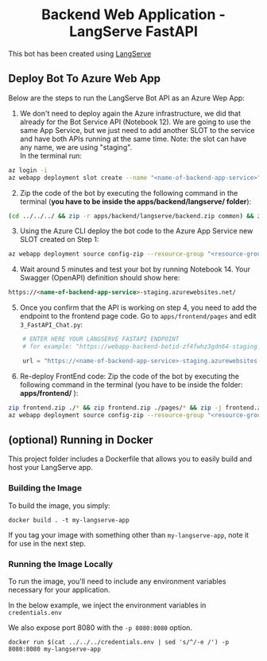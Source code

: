 <h1 align="center">
Backend Web Application - LangServe FastAPI 
</h1>

This bot has been created using [LangServe](https://python.langchain.com/docs/langserve)

## Deploy Bot To Azure Web App

Below are the steps to run the LangServe Bot API as an Azure Wep App:

1. We don't need to deploy again the Azure infrastructure, we did that already for the Bot Service API (Notebook 12). We are going to use the same App Service, but we just need to add another SLOT to the service and have both APIs running at the same time. Note: the slot can have any name, we are using "staging".<br> In the terminal run:

```bash
az login -i
az webapp deployment slot create --name "<name-of-backend-app-service>" --resource-group "<resource-group-name>" --slot staging --configuration-source "<name-of-backend-app-service>"
```

2. Zip the code of the bot by executing the following command in the terminal (**you have to be inside the apps/backend/langserve/ folder**):

```bash
(cd ../../../ && zip -r apps/backend/langserve/backend.zip common) && zip -j backend.zip ./* && zip -j backend.zip ../../../common/requirements.txt && zip -j backend.zip app/*
```

3. Using the Azure CLI deploy the bot code to the Azure App Service new SLOT created on Step 1:

```bash
az webapp deployment source config-zip --resource-group "<resource-group-name>" --name "<name-of-backend-app-service>" --src "backend.zip" --slot staging
```

4. Wait around 5 minutes and test your bot by running Notebook 14. Your Swagger (OpenAPI) definition should show here:

```html
https://<name-of-backend-app-service>-staging.azurewebsites.net/
```

5. Once you confirm that the API is working on step 4, you need to add the endpoint to the frontend page code. Go to `apps/frontend/pages`   and edit   `3_FastAPI_Chat.py`:

```python
    # ENTER HERE YOUR LANGSERVE FASTAPI ENDPOINT
    # for example: "https://webapp-backend-botid-zf4fwhz3gdn64-staging.azurewebsites.net"

    url = "https://<name-of-backend-app-service>-staging.azurewebsites.net" + "/agent/stream_events"
```

6. Re-deploy FrontEnd code: Zip the code of the bot by executing the following command in the terminal (you have to be inside the folder: **apps/frontend/** ):

```bash
zip frontend.zip ./* && zip frontend.zip ./pages/* && zip -j frontend.zip ../../common/*
az webapp deployment source config-zip --resource-group "<resource-group-name>" --name "<name-of-frontend-app-service>" --src "frontend.zip"
```

## (optional) Running in Docker

This project folder includes a Dockerfile that allows you to easily build and host your LangServe app.

### Building the Image

To build the image, you simply:

```shell
docker build . -t my-langserve-app
```

If you tag your image with something other than `my-langserve-app`,
note it for use in the next step.

### Running the Image Locally

To run the image, you'll need to include any environment variables
necessary for your application.

In the below example, we inject the environment variables in `credentials.env`

We also expose port 8080 with the `-p 8080:8080` option.

```shell
docker run $(cat ../../../credentials.env | sed 's/^/-e /') -p 8080:8080 my-langserve-app

```
